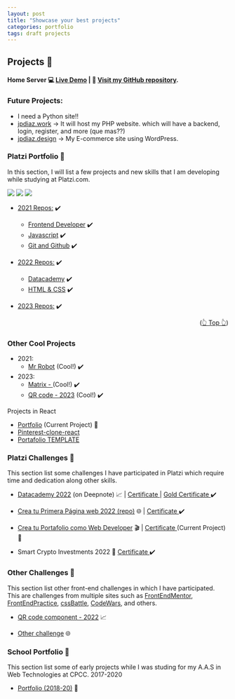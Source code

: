 ```yaml
---
layout: post
title: "Showcase your best projects"
categories: portfolio
tags: draft projects
---
```


<!-- THE PROJECTS -->

## Projects 🚀

<!-- ### Most Recent Projects 💥💥 -->

#### Home Server 💻 [Live Demo](https://pi.jpdiaz.dev) | :link: [Visit my GitHub repository](https://github.com/JuanPabloDiaz/SelfHosting-PiServer).

### Future Projects:

- I need a Python site!!
- [jpdiaz.work](https://jpdiaz.work/) -> It will host my PHP website. which will have a backend, login, register, and more (que mas??)
- [jpdiaz.design](https://jpdiaz.design/) -> My E-commerce site using WordPress.

<!-- Platzi -->

### Platzi Portfolio 💼

In this section, I will list a few projects and new skills that I am developing while studying at Platzi.com.

<!-- REPOS THAT I NEED TO FIX -->

![](https://img.shields.io/badge/Platzi_Repos-121f3d?style=for-the-badge&logo=Platzi&logoColor=98CA3F)
[![](https://img.shields.io/badge/2021-222?style=for-the-badge)](https://github.com/JuanPabloDiaz/platzi/tree/main/2021)
[![](https://img.shields.io/badge/2022-222?style=for-the-badge)](https://github.com/JuanPabloDiaz/platzi/tree/main/2022)

- [2021 Repos:](https://github.com/JuanPabloDiaz/platzi/tree/main/2021) ✔️
  - [Frontend Developer](https://github.com/JuanPabloDiaz/platzi/tree/main/2021/frontendDeveloper) ✔️
  - [Javascript](https://github.com/JuanPabloDiaz/platzi/tree/main/2021/jsBasico) ✔️
  - [Git and Github](https://github.com/JuanPabloDiaz/hyperblog) ✔️
- [2022 Repos:](https://github.com/JuanPabloDiaz/platzi/tree/main/2022) ✔️

  - [Datacademy](https://github.com/JuanPabloDiaz/platzi/tree/main/2022/datacademy) ✔️
  - [HTML & CSS](https://github.com/JuanPabloDiaz/platzi/tree/main/2022/definitivoHTMLyCSS) ✔️

- [2023 Repos:](https://github.com/JuanPabloDiaz/platzi/tree/main/2023) ✔️

<p align="right">(<a href="#top">👆 Top 👆</a>)</p>

### Other Cool Projects

- 2021:
  - [Mr Robot](https://juanpablodiaz.github.io/2021/mrRobot/) (Cool!) ✔️
- 2023:
  - [Matrix - ](https://juanpablodiaz.github.io/2023/matrix/) (Cool!) ✔️
  - [QR code - 2023](https://juanpablodiaz.github.io/2023/text2qr/) (Cool!) ✔️
      <!-- - [](https:///) -->
    <!-- Certificates of challenges -->

Projects in React

- [Portfolio](https://portfolio-react-template-juanpablodiaz.vercel.app/) (Current Project) 🚧
- [Pinterest-clone-react](https://pinterest-clone-react.vercel.app/)
- [Portafolio TEMPLATE](https://portfolio-react-youtube.vercel.app/)
  <!-- - [](https:///) -->

### Platzi Challenges 🎲

This section list some challenges I have participated in Platzi which require time and dedication along other skills.

- [Datacademy 2022](https://deepnote.com/workspace/juandiaz-7746519b-662c-4b7c-b97f-9577567b2970/project/Proyecto-Datacademy-b6457371-4e49-4f83-96ab-1232331cf711/%2FdataProyect%2Ftemplate_proyecto_datacademy.ipynb) (on Deepnote) 📈 | [Certificate ](https://platzi.com/p/1diazdev/curso/2681-datacademy/diploma/detalle/) | [Gold Certificate ](https://platzi.com/p/1diazdev/curso/3105-datacademy-proyecto-2022/diploma/detalle/) ✔️

- [Crea tu Primera Página web 2022 (repo)](https://github.com/JuanPabloDiaz/platzi/tree/main/2022/definitivoHTMLyCSS/web2022Challenges) 🌐 | [Certificate ](https://platzi.com/p/1diazdev/curso/2940-primera-pagina-web-2022-diploma/diploma/detalle/) ✔️

- [Crea tu Portafolio como Web Developer](https://platzi.com/blog/portafolio-web-2022/) 🎬 | [Certificate ](#) (Current Project) 🚧

- Smart Crypto Investments 2022 📀 [Certificate ](https://platzi.com/p/1diazdev/curso/2787-smart-crypto-investments/diploma/detalle/) ✔️

  <!-- - [](https:///) -->

  <!-- Certificates of challenges -->

### Other Challenges 🎪

This section list other front-end challenges in which I have participated. This are challenges from multiple sites such as [FrontEndMentor](http://frontendmentor.io/), [FrontEndPractice](https://www.frontendpractice.com/), [cssBattle](https://cssbattle.dev/), [CodeWars](https://www.codewars.com/), and others.

- [QR code component - 2022](https://github.com/JuanPabloDiaz/front-endMentor_challenges) 📈
- [Other challenge](#) 🌐

    <!-- SCHOOL PROJECTS -->

### School Portfolio 🏫

This section list some of early projects while I was studing for my A.A.S in Web Technologies at CPCC. 2017-2020

- [Portfolio (2018-20)](https://juanpablodiaz.github.io/) 🚧

<!-- LOS QUE TIENEN EL ✔️ ==> YA LOS REVISE & ESTA DECENTE -->
